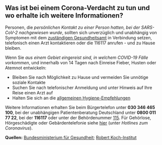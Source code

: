 ## Was ist bei einem Corona-Verdacht zu tun und wo erhalte ich weitere Informationen?

Personen, die *persönlichen Kontakt zu einer Person hatten, bei der SARS-CoV-2 nachgewiesen wurde*, sollten sich unverzüglich und unabhängig von Symptomen mit dem [zuständigen Gesundheitsamt](https://tools.rki.de/plztool) in Verbindung setzen, telefonisch einen Arzt kontaktieren oder die 116117 anrufen - und zu Hause bleiben.

Wenn Sie *aus einem Gebiet eingereist sind, in welchem COVID-19 Fälle vorkommen*, und innerhalb von 14 Tagen nach Einreise Fieber, Husten oder Atemnot entwickeln:

- Bleiben Sie nach Möglichkeit zu Hause und vermeiden Sie unnötige soziale Kontakte
- Suchen Sie nach telefonischer Anmeldung und unter Hinweis auf Ihre Reise einen Arzt auf
- Halten Sie sich an die [allgemeinen Hygiene-Empfehlungen](https://www.kbv.de/media/sp/Poster_10_Hygienetipps.pdf)

Weitere Informationen erhalten Sie beim Bürgertelefon unter **030 346 465 100**, bei der unabhängigen Patientenberatung Deutschland unter **0800 011 77 22**, bei der **116117** oder unter der Behördenummer [115](www.115.de). Für Gehörlose, Hörgeschädigte oder Gebärdentelefonie siehe [hier](https://www.bundesgesundheitsministerium.de/coronavirus.html) (unter *Hotlines zum Coronavirus*).

**Quellen:** [Bundesministerium für Gesundheit](https://www.bundesgesundheitsministerium.de/coronavirus.html); [Robert Koch-Institut](https://tools.rki.de/plztool)
